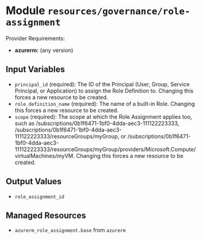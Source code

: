 
# Module `resources/governance/role-assignment`

Provider Requirements:
* **azurerm:** (any version)

## Input Variables
* `principal_id` (required): The ID of the Principal (User, Group, Service Principal, or Application) to assign the Role Definition to. Changing this forces a new resource to be created.
* `role_definition_name` (required):  The name of a built-in Role. Changing this forces a new resource to be created.
* `scope` (required): The scope at which the Role Assignment applies too, such as /subscriptions/0b1f6471-1bf0-4dda-aec3-111122223333, /subscriptions/0b1f6471-1bf0-4dda-aec3-111122223333/resourceGroups/myGroup, or /subscriptions/0b1f6471-1bf0-4dda-aec3-111122223333/resourceGroups/myGroup/providers/Microsoft.Compute/virtualMachines/myVM. Changing this forces a new resource to be created.

## Output Values
* `role_assignment_id`

## Managed Resources
* `azurerm_role_assignment.base` from `azurerm`

